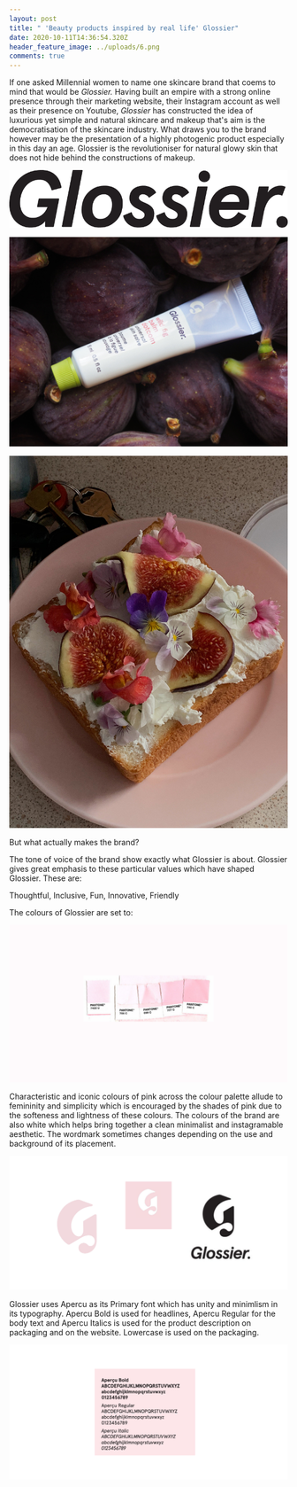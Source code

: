 ```yaml
---
layout: post
title: " 'Beauty products inspired by real life' Glossier"
date: 2020-10-11T14:36:54.320Z
header_feature_image: ../uploads/6.png
comments: true
---
```

If one asked Millennial women to name one skincare brand that coems to mind that would be *Glossier.* Having built an empire with a strong online presence through their marketing website, their Instagram account as well as their presence on Youtube, *Glossier* has constructed the idea of luxurious yet simple and natural skincare and makeup that's aim is the democratisation of the skincare industry. What draws you to the brand however may be the presentation of a highly photogenic product especially in this day an age. Glossier is the revolutioniser for natural glowy skin that does not hide behind the constructions of makeup.

![](../uploads/890347.png)

![Big Fig Energy ( Glossier on Twitter)](../uploads/ejdl1t6xyaatuef.jpg)

![Twitter and the photogenic nature of Glossier](../uploads/ejdkg-wxyaeqxws.jpg)

But what actually makes the brand?

The tone of voice of the brand show exactly what Glossier is about. Glossier gives great emphasis to these particular values which have shaped Glossier. These are:

Thoughtful, Inclusive, Fun, Innovative, Friendly

The colours of Glossier are set to:

![](../uploads/untitled-design-8.png)

Characteristic and iconic colours of pink across the colour palette allude to femininity and simplicity which is encouraged by the shades of pink due to the softeness and lightness of these colours. The colours of the brand are also white which helps bring together a clean minimalist and instagramable aesthetic. The wordmark sometimes changes depending on the use and background of its placement.

![](../uploads/untitled-design-6.png)

Glossier uses Apercu as its Primary font which has unity and minimlism in its typography. Apercu Bold is used for headlines, Apercu Regular for the body text and Apercu Italics is used for the product description on packaging and on the website. Lowercase is used on the packaging.

![](../uploads/untitled-design-7.png)